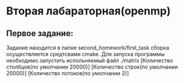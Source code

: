 # Вторая лабараторная(openmp)
## Первое задание:
Задание находится в папке second_homework/first_task сборка осуществляется средтсвами cmake. Для запуска программы необходимо запустить испольняемый файл ./matrix [Количество столбцов(по умолчании 20000)] [Количество строк(по умолчании 20000)] [Количество потоков(по умолчании 2)]
